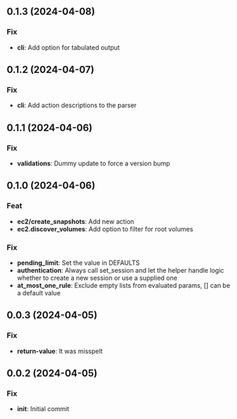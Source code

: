 ## 0.1.3 (2024-04-08)

### Fix

- **cli**: Add option for tabulated output

## 0.1.2 (2024-04-07)

### Fix

- **cli**: Add action descriptions to the parser

## 0.1.1 (2024-04-06)

### Fix

- **validations**: Dummy update to force a version bump

## 0.1.0 (2024-04-06)

### Feat

- **ec2/create_snapshots**: Add new action
- **ec2.discover_volumes**: Add option to filter for root volumes

### Fix

- **pending_limit**: Set the value in DEFAULTS
- **authentication**: Always call set_session and let the helper handle logic whether to create a new session or use a supplied one
- **at_most_one_rule**: Exclude empty lists from evaluated params, [] can be a default value

## 0.0.3 (2024-04-05)

### Fix

- **return-value**: It was misspelt

## 0.0.2 (2024-04-05)

### Fix

- **init**: Initial commit
